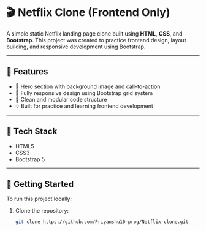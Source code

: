 # 🎬 Netflix Clone (Frontend Only)

A simple static Netflix landing page clone built using **HTML**, **CSS**, and **Bootstrap**. This project was created to practice frontend design, layout building, and responsive development using Bootstrap.



---

## 📌 Features

- 🎥 Hero section with background image and call-to-action
- 📱 Fully responsive design using Bootstrap grid system
- 🧩 Clean and modular code structure
- 💡 Built for practice and learning frontend development

---

## 🔧 Tech Stack

- HTML5  
- CSS3  
- Bootstrap 5

---

## 🚀 Getting Started

To run this project locally:

1. Clone the repository:
   ```bash
   git clone https://github.com/Priyanshu10-prog/Netflix-clone.git
